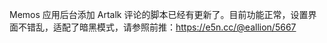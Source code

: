 <p>Memos 应用后台添加 Artalk 评论的脚本已经有更新了。目前功能正常，设置界面不错乱，适配了暗黑模式，请参照前推：<a href="https://e5n.cc/@eallion/5667" target="_blank" rel="nofollow noopener" translate="no"><span class="invisible">https://</span><span class="">e5n.cc/@eallion/5667</span><span class="invisible"></span></a></p>